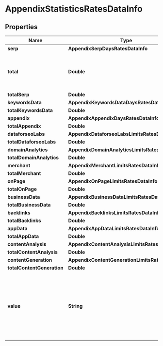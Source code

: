 # AppendixStatisticsRatesDataInfo


## Properties

| Name | Type | Description | Notes |
|------------ | ------------- | ------------- | -------------|
**serp** | **AppendixSerpDaysRatesDataInfo** |  |[optional]|
**total** | **Double** | total amount of money deposited to your account |[optional]|
**totalSerp** | **Double** |  |[optional]|
**keywordsData** | **AppendixKeywordsDataDaysRatesDataInfo** |  |[optional]|
**totalKeywordsData** | **Double** |  |[optional]|
**appendix** | **AppendixAppendixDaysRatesDataInfo** |  |[optional]|
**totalAppendix** | **Double** |  |[optional]|
**dataforseoLabs** | **AppendixDataforseoLabsLimitsRatesDataInfo** |  |[optional]|
**totalDataforseoLabs** | **Double** |  |[optional]|
**domainAnalytics** | **AppendixDomainAnalyticsLimitsRatesDataInfo** |  |[optional]|
**totalDomainAnalytics** | **Double** |  |[optional]|
**merchant** | **AppendixMerchantLimitsRatesDataInfo** |  |[optional]|
**totalMerchant** | **Double** |  |[optional]|
**onPage** | **AppendixOnPageLimitsRatesDataInfo** |  |[optional]|
**totalOnPage** | **Double** |  |[optional]|
**businessData** | **AppendixBusinessDataLimitsRatesDataInfo** |  |[optional]|
**totalBusinessData** | **Double** |  |[optional]|
**backlinks** | **AppendixBacklinksLimitsRatesDataInfo** |  |[optional]|
**totalBacklinks** | **Double** |  |[optional]|
**appData** | **AppendixAppDataLimitsRatesDataInfo** |  |[optional]|
**totalAppData** | **Double** |  |[optional]|
**contentAnalysis** | **AppendixContentAnalysisLimitsRatesDataInfo** |  |[optional]|
**totalContentAnalysis** | **Double** |  |[optional]|
**contentGeneration** | **AppendixContentGenerationLimitsRatesDataInfo** |  |[optional]|
**totalContentGeneration** | **Double** |  |[optional]|
**value** | **String** | time period for grouping<br>day in the yyyy-MM-dd format<br>minute in the yyyy-MM-dd HH:mm format |[optional]|